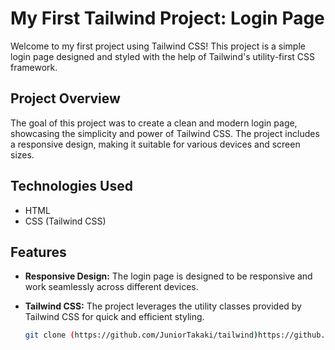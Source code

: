 # My First Tailwind Project: Login Page

Welcome to my first project using Tailwind CSS! This project is a simple login page designed and styled with the help of Tailwind's utility-first CSS framework.

## Project Overview

The goal of this project was to create a clean and modern login page, showcasing the simplicity and power of Tailwind CSS. The project includes a responsive design, making it suitable for various devices and screen sizes.

## Technologies Used

- HTML
- CSS (Tailwind CSS)

## Features

- **Responsive Design:** The login page is designed to be responsive and work seamlessly across different devices.

- **Tailwind CSS:** The project leverages the utility classes provided by Tailwind CSS for quick and efficient styling.


   ```bash
   git clone (https://github.com/JuniorTakaki/tailwind)https://github.com/JuniorTakaki/tailwind
